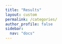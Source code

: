 ```yaml
---
title: "Results"
layout: custom
permalink: /categories/
author_profile: false
sidebar:
  nav: "docs"
---
```

